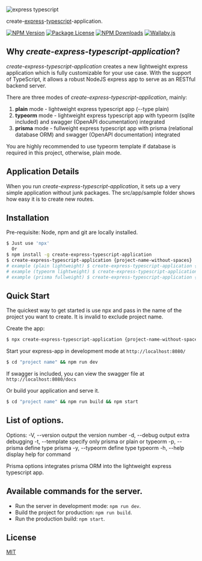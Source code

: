 <img alt='express typescript' src='https://github.com/PrawiraGenestonlia/create-express-typescript-application/raw/master/ExpressTS.png' border='0'>

create-[express](https://www.npmjs.com/package/express)-[typescript](https://www.npmjs.com/package/typescript)-application.

<a href="https://www.npmjs.com/package/create-express-typescript-application" target="_blank"><img src="https://img.shields.io/npm/v/create-express-typescript-application.svg" alt="NPM Version" /></a>
<a href="https://www.npmjs.com/package/create-express-typescript-application" target="_blank"><img src="https://img.shields.io/npm/l/create-express-typescript-application.svg" alt="Package License" /></a>
<a href="https://www.npmjs.com/package/create-express-typescript-application" target="_blank"><img src="https://img.shields.io/npm/dm/create-express-typescript-application.svg" alt="NPM Downloads" /></a>
[![Wallaby.js](https://img.shields.io/badge/wallaby.js-powered-blue.svg?style=badge&logo=github)](https://wallabyjs.com/oss/)
## Why _create-express-typescript-application_?

_create-express-typescript-application_ creates a new lightweight express application which is fully customizable for your use case. With the support of TypeScript, it allows a robust NodeJS express app to serve as an RESTful backend server.

There are three modes of _create-express-typescript-application_, mainly:
1. **plain** mode - lightweight express typescript app (--type plain)
2. **typeorm** mode - lightweight express typescript app with typeorm (sqlite included) and swagger (OpenAPI documentation) integrated
3. **prisma** mode - fullweight express typescript app with prisma (relational database ORM) and swagger (OpenAPI documentation) integrated

You are highly recommended to use typeorm template if database is required in this project, otherwise, plain mode.

## Application Details

When you run _create-express-typescript-application_, it sets up a very simple application without junk packages. 
The src/app/sample folder shows how easy it is to create new routes.

## Installation

Pre-requisite: Node, npm and git are locally installed.

```sh
$ Just use 'npx'
  Or
$ npm install -g create-express-typescript-application
$ create-express-typescript-application {project-name-without-spaces}
# example (plain lightweight) $ create-express-typescript-application {project-name-without-spaces} -t plain
# example (typeorm lightweight) $ create-express-typescript-application {project-name-without-spaces} -t typeorm
# example (prisma fullweight) $ create-express-typescript-application {project-name-without-spaces} -t prisma
```

## Quick Start

The quickest way to get started is use npx and pass in the name of the project you want to create.
It is invalid to exclude project name.

Create the app:

```bash
$ npx create-express-typescript-application {project-name-without-spaces}
```

Start your express-app in development mode at `http://localhost:8080/`
```bash
$ cd "project name" && npm run dev
```
If swagger is included, you can view the swagger file at `http://localhost:8080/docs`

Or build your application and serve it.
```bash
$ cd "project name" && npm run build && npm start
```

## List of options.

Options:
  -V, --version      output the version number
  -d, --debug        output extra debugging
  -t, --template <type>  specify only prisma or plain or typeorm
  -p, --prisma       define type prisma
  -y, --typeorm       define type typeorm
  -h, --help         display help for command

Prisma options integrates prisma ORM into the lightweight express typescript app.

## Available commands for the server.

- Run the server in development mode: `npm run dev`.
- Build the project for production: `npm run build`.
- Run the production build: `npm start`.

## License

[MIT](LICENSE)
